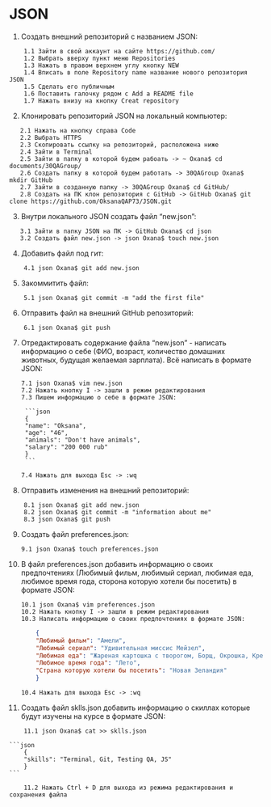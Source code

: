 # JSON
1. Создать внешний репозиторий c названием JSON:
```
    1.1 Зайти в свой аккаунт на сайте https://github.com/ 
    1.2 Выбрать вверху пункт меню Repositories
    1.3 Нажать в правом верхнем углу кнопку NEW
    1.4 Вписать в поле Repository name название нового репозитория JSON
    1.5 Сделать его публичным
    1.6 Поставить галочку рядом с Add a README file
    1.7 Нажать внизу на кнопку Creat repository
```
2. Клонировать репозиторий JSON на локальный компьютер:
```
   2.1 Нажать на кнопку справа Code
   2.2 Выбрать HTTPS
   2.3 Скопировать ссылку на репозиторий, расположена ниже
   2.4 Зайти в Terminal
   2.5 Зайти в папку в которой будем рабоать -> ~ Oxana$ cd documents/30QAGroup/
   2.6 Создать папку в которой будем работать -> 30QAGroup Oxana$ mkdir GitHub
   2.7 Зайти в созданную папку -> 30QAGroup Oxana$ cd GitHub/
   2.8 Создать на ПК клон репозитория c GitHub -> GitHub Oxana$ git clone https://github.com/OksanaQAP73/JSON.git
```
3. Внутри локального JSON создать файл “new.json”:
```
   3.1 Зайти в папку JSON на ПК -> GitHub Oxana$ cd json
   3.2 Создать файл new.json -> json Oxana$ touch new.json
```
4. Добавить файл под гит:
```
    4.1 json Oxana$ git add new.json
```
5. Закоммитить файл:
```
    5.1 json Oxana$ git commit -m "add the first file"
```
6. Отправить файл на внешний GitHub репозиторий:
```
    6.1 json Oxana$ git push
```
7. Отредактировать содержание файла “new.json” - написать информацию о себе (ФИО, возраст, количество домашних животных, будущая желаемая зарплата). Всё написать в формате JSON:
	```
	7.1 json Oxana$ vim new.json
	7.2 Нажать кнопку I -> зашли в режим редактирования
	7.3 Пишем информацию о себе в формате JSON:
	```
		```json
		{
		"name": "Oksana",
		"age": "46",
		"animals": "Don't have animals",
		"salary": "200 000 rub"
		}
		```

	```
	7.4 Нажать для выхода Esc -> :wq
	```
8. Отправить изменения на внешний репозиторий:
```
    8.1 json Oxana$ git add new.json
    8.2 json Oxana$ git commit -m "information about me"
    8.3 json Oxana$ git push
```
9. Создать файл preferences.json:
    ```
    9.1 json Oxana$ touch preferences.json
    ```
10. В файл preferences.json добавить информацию о своих предпочтениях (Любимый фильм, любимый сериал, любимая еда, любимое время года, сторона которую хотели бы посетить) в формате JSON:
	```
	10.1 json Oxana$ vim preferences.json
	10.2 Нажать кнопку I -> зашли в режим редактирования
	10.3 Написать информацию о своих предпочтениях в формате JSON:
	```    
	```json
		{
		"Любимый фильм": "Амели",
		"Любимый сериал": "Удивительная миссис Мейзел",
		"Любимая еда": "Жареная картошка с творогом, Борщ, Окрошка, Креветки",
		"Любимое время года": "Лето",
		"Страна которую хотели бы посетить": "Новая Зеландия"
		}
	```

	```
   	10.4 Нажать для выхода Esc -> :wq
	```
11. Создать файл sklls.json добавить информацию о скиллах которые будут изучены на курсе в формате JSON:
```
	11.1 json Oxana$ cat >> sklls.json
```
	
	```json
		{
		"skills": "Terminal, Git, Testing QA, JS"
		}
	```

```
	11.2 Нажать Ctrl + D для выхода из режима редактирования и сохранения файла
```

